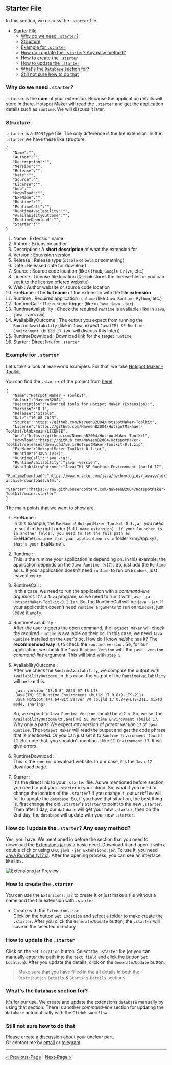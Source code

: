 ## Starter File

In this section, we discuss the `.starter` file.

- [Starter File](#starter-file)
  - [Why do we need `.starter`?](#why-do-we-need-starter)
  - [Structure](#structure)
  - [Example for `.starter`](#example-for-starter)
  - [How do I update the `.starter`? Any easy method?](#how-do-i-update-the-starter-any-easy-method)
  - [How to create the `.starter`](#how-to-create-the-starter)
  - [How to update the `.starter`](#how-to-update-the-starter)
  - [What's the `Database` section for?](#whats-the-database-section-for)
  - [Still not sure how to do that](#still-not-sure-how-to-do-that)

### Why do we need `.starter`?

`.starter` is the **core** of your extension. Because the application details will store in there. Hotspot Maker will read the `.starter` and get the application details such as `runtime`. We will discuss it later.

### Structure

`.starter` is a `JSON` type file. The only difference is the file extension. In the `.starter` we have these like structure.

```
{
   "Name":"",
   "Author":"",
   "Description":"",
   "Version":"",
   "Release":"",
   "Date":"",
   "Source":"",
   "License":"",
   "Web":"",
   "Download":"",
   "ExeName":"",
   "Runtime":"",
   "RuntimeCall":"",
   "RuntimeAvailability":"",
   "AvailabilityOutcome":"",
   "RuntimeDownload":"",
   "Starter":""
}
```

1. Name : Extension name
2. Author : Extension author
3. Description : A **short description** of what the extension for
4. Version : Extension version
5. Release : Release type (`stable` or `beta` or something)
6. Date : Released date for download
7. Source : Source code location (like `GitHub`, `Google Drive`, etc.)
8. License : License file location (`GitHub` stores the license files or you can set it to the license offered website)
9. Web : Author website or source code location
10. ExeName : The **full name** of the extension with the **file extension**
11. Runtime : Required application `runtime` (like `Java Runtime`, `Python`, etc.)
12. RuntimeCall : The `runtime` trigger (like in `Java`, `java -jar`)
13. RuntimeAvailability : Check the required `runtime` is available (like in `Java`, `java -version`)
14. AvailabilityOutcome : The output you expect from running the `RuntimeAvailability` (like in `Java`, expect `Java(TM) SE Runtime Environment (build 17`. (we will discuss this later))
15. RuntimeDownload : Download link for the target `runtime`
16. Starter : Direct link for `.starter`

### Example for `.starter`

Let's take a look at real-world examples. For that, we take [Hotspot Maker - Toolkit](https://github.com/NaveenB2004/HotspotMaker-Toolkit).

You can find the `.starter` of the project from [here!](https://github.com/NaveenB2004/HotspotMaker-Toolkit/blob/main/.starter)

```
{
   "Name":"Hotspot Maker - Toolkit",
   "Author":"NaveenB2004",
   "Description":"Advanced tools for Hotspot Maker (Extension)!",
   "Version":"0.1",
   "Release":"Stable",
   "Date":"10-08-2023",
   "Source":"https://github.com/NaveenB2004/HotspotMaker-Toolkit",
   "License":"https://github.com/NaveenB2004/HotspotMakaaer-Toolkit/blob/main/LICENSE",
   "Web":"https://github.com/NaveenB2004/HotspotMaker-Toolkit",
   "Download":"https://github.com/NaveenB2004/HotspotMaker-Toolkit/releases/download/v0.1/HotspotMaker-Toolkit-0.1.zip",
   "ExeName":"HotspotMaker-Toolkit-0.1.jar",
   "Runtime":"Java (v17)",
   "RuntimeCall":"java -jar",
   "RuntimeAvailability":"java -version",
   "AvailabilityOutcome":"Java(TM) SE Runtime Environment (build 17",
   "RuntimeDownload":"https://www.oracle.com/java/technologies/javase/jdk17-archive-downloads.html",
   "Starter":"https://raw.githubusercontent.com/NaveenB2004/HotspotMaker-Toolkit/main/.starter"
}
```

The main points that we want to show are,
1. ExeName :\
   In this example, the `ExeName` is `HotspotMaker-Toolkit-0.1.jar`. you need to set it in the right order (`full name.extension). If your launcher is in another folder, you need to set the full path as `ExeName` (imagine that your application is in `folder x/myApp.xyz`, that's your `ExeName`).
2. Runtime :\
   This is the runtime your application is depending on. In this example, the application depends on the `Java Runtime (v17)`. So, just add the `Runtime` as is. If your application doesn't need `runtime` to run on `Windows`, just leave it `empty`.
3. RuntimeCall :\
   In this case, we need to run the application with a *command-line argument*. It's a `Java` program, so we need to run it with `java -jar HotspotMaker-Toolkit-0.1.jar`. So, the RuntimeCall will be `java -jar`. If your application doesn't need `runtime arguments` to run on `Windows`, just leave it `empty`.
4. RuntimeAvailability :\
   After the user triggers the open command, the `Hotspot Maker` will check the required `runtime` is available on their pc. In this case, we need `Java Runtime` installed on the user's pc. How do I know he/she has it? The **recommended way** is to check the `runtime version`. So, for our application, we check the `Java Runtime Version` with the `java -version` *command-line* argument. This will bind with `step 5`.
5. AvailabilityOutcome :\
   After we check the `RuntimeAvailability`, we compare the output with `AvailabilityOutcome`. In this case, the output of the `RuntimeAvailability` will be like this.

   ```
    java version "17.0.8" 2023-07-18 LTS
    Java(TM) SE Runtime Environment (build 17.0.8+9-LTS-211)
    Java HotSpot(TM) 64-Bit Server VM (build 17.0.8+9-LTS-211, mixed mode, sharing)
   ```

   So, we expect to `Java Runtime Version` should be `v17.x`. So, we set the `AvailabilityOutcome` to `Java(TM) SE Runtime Environment (build 17`. Why only a part? We expect *any version* of *parent version* `17` of `Java Runtime`. The `Hotspot Maker` will read the output and get the code phrase that is mentioned. Or you can just set it to `Runtime Environment (build 17`. But note that, you shouldn't mention it like `SE Environment 17`. It will give errors.
6. RuntimeDownload :\
   This is the `runtime` download website. In our case, it's the `Java 17` download page.
7. Starter :\
   It's the direct link to your `.starter` file. As we mentioned before section, you need to put your `.starter` in your cloud. So, what if you need to change the location of the `.starter`? If you change it, our `workflow` will fail to update the `database`. So, if you have that situation, the best thing is, first change the old `.starter`'s `Starter` to point to the new `.starter`. Then after 1 day, our `database` will get your new `.starter`, then on the 2nd day, the `database` will update with your new `.starter`.

### How do I update the `.starter`? Any easy method?

Yes, you have. We mentioned in before the section that you need to download the [Extensions.jar](https://github.com/NaveenB2004/HotspotMaker/raw/main/Extensions/Application/Binary/Extensions.jar) as a basic need. Download it and open it with a double click or using `CMD`, `java -jar Extensions.jar`. To use it, you need [Java Runtime (v17.x)](https://www.oracle.com/java/technologies/javase/jdk17-archive-downloads.html). After the opening process, you can see an interface like this.

![Extensions.jar Preview](../Media/Interface4.PNG "Extensions.jar Preview")

### How to create the `.starter`

You can use the `Extensions.jar` to create it or just make a file without a name and the file extension with `.starter`.

- Create with the `Extensions.jar`\
  Click on the button `Set Location` and select a folder to make create the `.starter`. After you click the `Generate/Update` button, the `.starter` will save in the selected directory.

### How to update the `.starter`

Click on the `Set Location` button. Select the `.starter` file (or you can manually enter the path into the `text field` and click the button `Set Location`). After you update the details, click on the `Generate/Update` button.

> Make sure that you have filled in the all details in both the `Distribution Details` & `Starting Details` sections.

### What's the `Database` section for?

It's for our use. We create and update the extensions `database` manually by using that section. There is another *command-line* section for updating the `database` automatically with the `GitHub workflow`.

### Still not sure how to do that

Please create a [discussion](https://github.com/NaveenB2004/HotspotMaker/discussions) about your unclear part.\
Or contact me by [email](mailto:naveennbalasooriya2004@gmail.com "naveennbalasooriya2004@gmail.com") or [telegram](https://t.me/NaveenB2004 "@NaveenB2004")

***

[< Previous-Page][back] | [Next-Page >][next]

[back]: 02.%20How%20Do%20I%20Contribute.md "How Do I Contribute?"
[next]: 04.%20Troubleshoot.md "Troubleshoot"